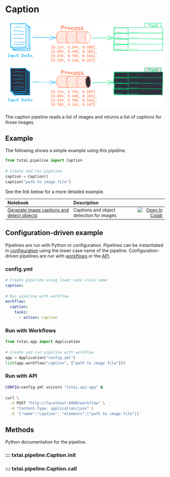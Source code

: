 # Caption

![pipeline](../../images/pipeline.png#only-light)
![pipeline](../../images/pipeline-dark.png#only-dark)

The caption pipeline reads a list of images and returns a list of captions for those images.

## Example

The following shows a simple example using this pipeline.

```python
from txtai.pipeline import Caption

# Create and run pipeline
caption = Caption()
caption("path to image file")
```

See the link below for a more detailed example.

| Notebook  | Description  |       |
|:----------|:-------------|------:|
| [Generate image captions and detect objects](https://github.com/neuml/txtai/blob/master/examples/25_Generate_image_captions_and_detect_objects.ipynb) | Captions and object detection for images | [![Open In Colab](https://colab.research.google.com/assets/colab-badge.svg)](https://colab.research.google.com/github/neuml/txtai/blob/master/examples/25_Generate_image_captions_and_detect_objects.ipynb) |

## Configuration-driven example

Pipelines are run with Python or configuration. Pipelines can be instantiated in [configuration](../../../api/configuration/#pipeline) using the lower case name of the pipeline. Configuration-driven pipelines are run with [workflows](../../../workflow/#configuration-driven-example) or the [API](../../../api#local-instance).

### config.yml
```yaml
# Create pipeline using lower case class name
caption:

# Run pipeline with workflow
workflow:
  caption:
    tasks:
      - action: caption
```

### Run with Workflows

```python
from txtai.app import Application

# Create and run pipeline with workflow
app = Application("config.yml")
list(app.workflow("caption", ["path to image file"]))
```

### Run with API

```bash
CONFIG=config.yml uvicorn "txtai.api:app" &

curl \
  -X POST "http://localhost:8000/workflow" \
  -H "Content-Type: application/json" \
  -d '{"name":"caption", "elements":["path to image file"]}'
```

## Methods

Python documentation for the pipeline.

### ::: txtai.pipeline.Caption.__init__
### ::: txtai.pipeline.Caption.__call__
